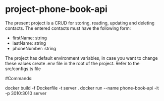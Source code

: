 # project-phone-book-api

The present project is a CRUD for storing, reading, updating and deleting contacts. The entered contacts must have the following form:
- firstName: string
- lastName: string
- phoneNumber: string

The project has default environment variables, in case you want to change these values create .env file in the root of the project. Refer to the src/configs.ts file

#Commands:

docker build -f Dockerfile -t server .
docker run --name phone-book-api -it -p 3010:3010 server